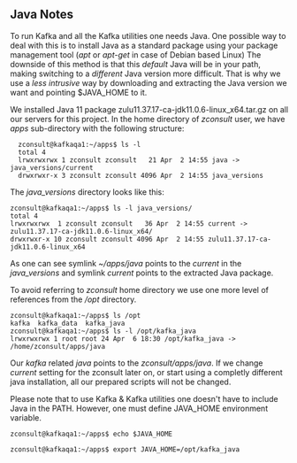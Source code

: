 ## Java Notes

To run Kafka and all the Kafka utilities one needs Java. 
One possible way to deal with this is to install Java as a standard package using your package management
tool (_apt_ or _apt-get_ in case of Debian based Linux) The downside of this method is that this _default_ Java will be in your path, making switching to a _different_ Java version more difficult.
That is why we use a _less intrusive_ way by  downloading and extracting the Java version we want and pointing $JAVA_HOME to it.  

We installed Java 11 package zulu11.37.17-ca-jdk11.0.6-linux_x64.tar.gz on all our servers for this project.
In the home directory of _zconsult_ user, we have _apps_ sub-directory with the following structure:

      zconsult@kafkaqa1:~/apps$ ls -l
      total 4
      lrwxrwxrwx 1 zconsult zconsult   21 Apr  2 14:55 java -> java_versions/current
      drwxrwxr-x 3 zconsult zconsult 4096 Apr  2 14:55 java_versions

The _java_versions_ directory looks like this:
   
    zconsult@kafkaqa1:~/apps$ ls -l java_versions/
    total 4
    lrwxrwxrwx  1 zconsult zconsult   36 Apr  2 14:55 current -> zulu11.37.17-ca-jdk11.0.6-linux_x64/
    drwxrwxr-x 10 zconsult zconsult 4096 Apr  2 14:55 zulu11.37.17-ca-jdk11.0.6-linux_x64

As one can see symlink  _~/apps/java_ points to the _current_ in the _java_versions_ and symlink _current_ points to the extracted Java package.

To avoid referring to _zconsult_ home directory we use one more level of references from the _/opt_ directory.

    zconsult@kafkaqa1:~/apps$ ls /opt
    kafka  kafka_data  kafka_java
    zconsult@kafkaqa1:~/apps$ ls -l /opt/kafka_java
    lrwxrwxrwx 1 root root 24 Apr  6 18:30 /opt/kafka_java -> /home/zconsult/apps/java

Our _kafka_ related _java_ points to the _zconsult/apps/java_. If we change _current_ setting for the zconsult later on, or start using a completly different java installation, all our prepared scripts will not be changed.

Please note that to use Kafka & Kafka utilities one doesn't have to include Java in the PATH. However, one must define JAVA_HOME environment variable.

    zconsult@kafkaqa1:~/apps$ echo $JAVA_HOME

    zconsult@kafkaqa1:~/apps$ export JAVA_HOME=/opt/kafka_java
